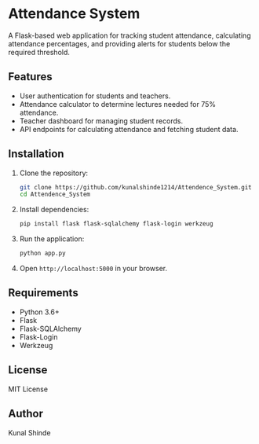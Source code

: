 # Attendance System

A Flask-based web application for tracking student attendance, calculating attendance percentages, and providing alerts for students below the required threshold.

## Features
- User authentication for students and teachers.
- Attendance calculator to determine lectures needed for 75% attendance.
- Teacher dashboard for managing student records.
- API endpoints for calculating attendance and fetching student data.

## Installation
1. Clone the repository:
   ```bash
   git clone https://github.com/kunalshinde1214/Attendence_System.git
   cd Attendence_System
   ```
2. Install dependencies:
   ```bash
   pip install flask flask-sqlalchemy flask-login werkzeug
   ```
3. Run the application:
   ```bash
   python app.py
   ```
4. Open `http://localhost:5000` in your browser.

## Requirements
- Python 3.6+
- Flask
- Flask-SQLAlchemy
- Flask-Login
- Werkzeug

## License
MIT License

## Author
Kunal Shinde
